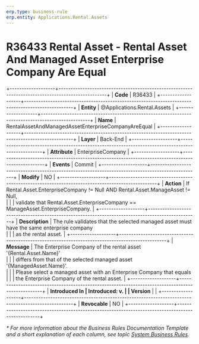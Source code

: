 ```yaml
---
erp.type: business-rule
erp.entity: Applications.Rental.Assets
---
```

# R36433 Rental Asset - Rental Asset And Managed Asset Enterprise Company Are Equal
+-------------------+--------------------------------------------------------------------------------------------------+
| **Code**          | R36433                                                                                           |
+-------------------+--------------------------------------------------------------------------------------------------+
| **Entity**        | @Applications.Rental.Assets                                                                      |
+-------------------+--------------------------------------------------------------------------------------------------+
| **Name**          | RentalAssetAndManagedAssetEnterpriseCompanyAreEqual                                              |
+-------------------+--------------------------------------------------------------------------------------------------+
| **Layer**         | Back-End                                                                                         |
+-------------------+--------------------------------------------------------------------------------------------------+
| **Attribute**     | EnterpriseCompany                                                                                |
+-------------------+--------------------------------------------------------------------------------------------------+
| **Events**        | Commit                                                                                           |
+-------------------+--------------------------------------------------------------------------------------------------+
| **Modify**        | NO                                                                                               |
+-------------------+--------------------------------------------------------------------------------------------------+
| **Action**        | If Rental.Asset.EnterpriseCompany != Null AND Rental.Asset.ManageAsset != Null, <br/>            |
|                   | validate that Rental.Asset.EnterpriseCompany == ManageAsset.EnterpriseCompany.                   |
+-------------------+--------------------------------------------------------------------------------------------------+
| **Description**   | The rule validates that the selected managed asset must have the same enterprise company <br/>   |
|                   | as the rental asset.                                                                             |
+-------------------+--------------------------------------------------------------------------------------------------+
| **Message**       | The Enterprise Company of the rental asset '{Rental.Asset.Name}' <br/>                           |
|                   | differs from that of the selected managed asset '{ManagedAsset.Name}'. <br/>                     |
|                   | Please select a managed asset with an Enterprise Company that equals <br/>                       |
|                   | the Enterprise Company of the rental asset.                                                      |
+-------------------+--------------------------------------------------------------------------------------------------+
| **Introduced In   | Introduced: v.                                                                                   |
| Version**         |                                                                                                  |
+-------------------+--------------------------------------------------------------------------------------------------+
| **Revocable**     | NO                                                                                               |
+-------------------+--------------------------------------------------------------------------------------------------+

*\* For more information about the Business Rules Documentation Template and a short explanation of each column, see
topic [System Business Rules](../templates/template-description-system-business-rules.md).*
